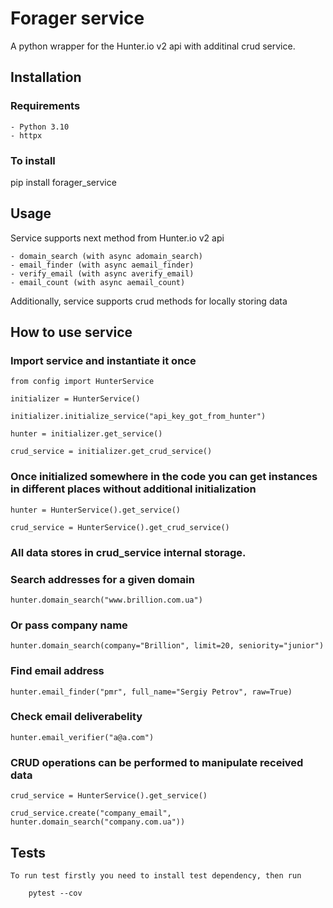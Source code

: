 # Forager service

A python wrapper for the Hunter.io v2 api with additinal crud service.

## Installation

### Requirements

    - Python 3.10
    - httpx

### To install

   pip install forager_service

## Usage

Service supports next method from Hunter.io v2 api

    - domain_search (with async adomain_search)
    - email_finder (with async aemail_finder)
    - verify_email (with async averify_email)
    - email_count (with async aemail_count)
    
Additionally, service supports crud methods for locally storing data

## How to use service

### Import service and instantiate it once

    from config import HunterService

    initializer = HunterService()

    initializer.initialize_service("api_key_got_from_hunter")

    hunter = initializer.get_service()

    crud_service = initializer.get_crud_service()

### Once initialized somewhere in the code you can get instances in different places without additional initialization

    hunter = HunterService().get_service()

    crud_service = HunterService().get_crud_service()

### All data stores in crud_service internal storage.

### Search addresses for a given domain

    hunter.domain_search("www.brillion.com.ua")

### Or pass company name

    hunter.domain_search(company="Brillion", limit=20, seniority="junior")

### Find email address

    hunter.email_finder("pmr", full_name="Sergiy Petrov", raw=True)

### Check email deliverabelity

    hunter.email_verifier("a@a.com")

### CRUD operations can be performed to manipulate received data

    crud_service = HunterService().get_service()

    crud_service.create("company_email", hunter.domain_search("company.com.ua"))

## Tests

    To run test firstly you need to install test dependency, then run

        pytest --cov
